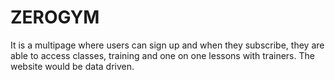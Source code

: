 # ZEROGYM
 It is a multipage where users can sign up and when they subscribe, they are able to access classes, training and one on one lessons with trainers. The website would be data driven.
